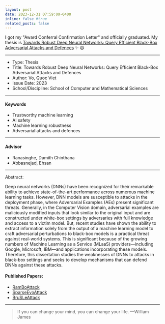 ```yaml
---
layout: post
date: 2023-12-31 07:59:00-0400
inline: false #true
related_posts: false
---
```


I got my "Award Conferral Confirmation Letter" and officially graduated. My thesis is [Towards Robust Deep Neural Networks: Query Efficient Black-Box Adversarial Attacks and Defences](https://digital.library.adelaide.edu.au/dspace/handle/2440/140135) :sparkles: :smile:

---
- Type: 	Thesis
- Title: 	Towards Robust Deep Neural Networks: Query Efficient Black-Box Adversarial Attacks and Defences
- Author: 	Vo, Quoc Viet
- Issue Date: 	2023
- School/Discipline: School of Computer and Mathematical Sciences
---
#### Keywords

<ul>
    <li>Trustworthy machine learning</li>
    <li>AI safety</li>
    <li>Machine learning robustness</li>
    <li>Adversarial attacks and defences</li>
</ul>

---
#### Advisor 

- Ranasinghe, Damith Chinthana
- Abbasnejad, Ehsan
---

Abstract:

Deep neural networks (DNNs) have been recognized for their remarkable ability to achieve state-of-the-art performance across numerous machine learning tasks. However, DNN models are susceptible to attacks in the deployment phase, where Adversarial Examples (AEs) present significant threats. Generally, in the Computer Vision domain, adversarial examples are maliciously modified inputs that look similar to the original input and are constructed under white-box settings by adversaries with full knowledge and access to a victim model. But, recent studies have shown the ability to extract information solely from the output of a machine learning model to craft adversarial perturbations to black-box models is a practical threat against real-world systems. This is significant because of the growing numbers of Machine Learning as a Service (MLaaS) providers—including Google, Microsoft, IBM—and applications incorporating these models. Therefore, this dissertation studies the weaknesses of DNNs to attacks in black-box settings and seeks to develop mechanisms that can defend DNNs against these attacks. 

#### Published Papers:
<ul>
<li><a href="https://ramboattack.github.io/">RamBoAttack</a> </li>
<li><a href="https://sparseevoattack.github.io/">SparseEvoAttack</a> </li>
<li><a href="https://brusliattack.github.io/">BruSLeAttack</a> </li>
</ul>

---

> If you can change your mind, you can change your life.
> —William James 
